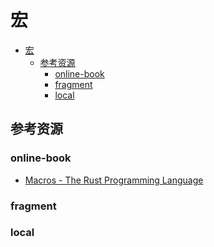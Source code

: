 # 宏

<!--ts-->
* [宏](#宏)
   * [参考资源](#参考资源)
      * [online-book](#online-book)
      * [fragment](#fragment)
      * [local](#local)

<!-- Created by https://github.com/ekalinin/github-markdown-toc -->
<!-- Added by: runner, at: Thu Jul 14 09:58:39 UTC 2022 -->

<!--te-->

## 参考资源

### online-book

- [Macros - The Rust Programming Language](https://doc.rust-lang.org/book/ch19-06-macros.html)

### fragment

### local
